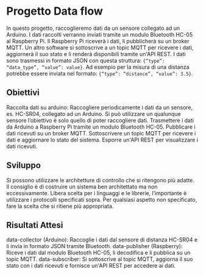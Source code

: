 # Progetto Data flow

In questo progetto, raccoglieremo dati da un sensore collegato ad un Arduino. I dati raccolti verranno inviati tramite un modulo Bluetooth HC-05 al Raspberry Pi. Il Raspberry Pi riceverà i dati, li pubblicherà su un broker MQTT. Un altro software si sottoscrive a un topic MQTT per ricevere i dati, aggiornerà il suo stato e li renderà disponibili tramite un'API REST.
I dati sono trasmessi in formato JSON con questa struttura: `{“type”: “data_type”, “value”: value}`.
Ad esempio per la misura di una distanza potrebbe essere inviata nel formato: `{“type”: “distance”, “value”: 3.5}`.

## Obiettivi

Raccolta dati su arduino: Raccogliere periodicamente i dati da un sensore, es. HC-SR04, collegato ad un Arduino. Si può utilizzare un qualunque sensore l’obiettivo è solo quello di poter raccogliere dati.
Trasmettere i dati da Arduino a Raspberry Pi tramite un modulo Bluetooth HC-05.
Pubblicare i dati ricevuti su un broker MQTT.
Sottoscrivere un topic MQTT per ricevere i dati e aggiornare lo stato del sistema.
Esporre un'API REST per visualizzare i dati ricevuti.

## Sviluppo

Si possono utilizzare le architetture di controllo che si ritengono più adatte. Il consiglio è di costruire un sistema ben architettato ma non eccessivamente.
Libera scelta per i linguaggi e le librerie, l’importante è utilizzare i protocolli specificati sopra.
Per qualsiasi aspetto non specificato, fare la scelta che si ritiene più appropriata.

## Risultati Attesi

data-collector (Arduino): Raccoglie i dati dal sensore di distanza HC-SR04 e li invia in formato JSON tramite Bluetooth.
data-publisher (Raspberry): Riceve i dati dal modulo Bluetooth HC-05, li decodifica e li pubblica su un topic MQTT.
data-subscriber: Si sottoscrive al topic MQTT, aggiorna il suo stato con i dati ricevuti e fornisce un'API REST per accedere ai dati.
